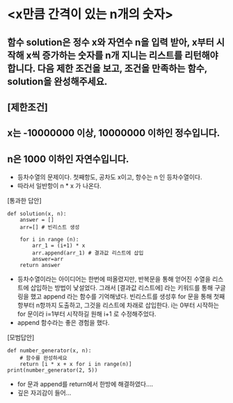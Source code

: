 # <x만큼 간격이 있는 n개의 숫자>
## 함수 solution은 정수 x와 자연수 n을 입력 받아, x부터 시작해 x씩 증가하는 숫자를 n개 지니는 리스트를 리턴해야 합니다. 다음 제한 조건을 보고, 조건을 만족하는 함수, solution을 완성해주세요.
## [제한조건] 
## x는 -10000000 이상, 10000000 이하인 정수입니다.
## n은 1000 이하인 자연수입니다.

- 등차수열의 문제이다. 첫째항도, 공차도 x이고, 항수는 n 인 등차수열이다.
- 따라서 일반항이 n * x 가 나온다.

[통과한 답안]

```
def solution(x, n):
    answer = []
    arr=[] # 빈리스트 생성
    
    for i in range (n):
        arr_1 = (i+1) * x
        arr.append(arr_1) # 결과값 리스트에 삽입
        answer=arr
    return answer
```
- 등차수열이라는 아이디어는 한번에 떠올렸지만, 반복문을 통해 얻어진 수열을 리스트에 삽입하는 방법이 낯설었다. 그래서 [결과값 리스트에] 라는 키워드를 통해 구글링을 했고 
  append 라는 함수를 기억해냈다. 
  빈리스트를 생성후 for 문을 통해 첫째항부터 n항까지 도출하고, 그것을 리스트에 차래로 삽입한다.
  i는 0부터 시작하는 for 문이라 i=1부터 시작하길 원해 i+1 로 수정해주었다.
- append 함수라는 좋은 경험을 했다.

[모범답안]
```
def number_generator(x, n):
    # 함수를 완성하세요
    return [i * x + x for i in range(n)]
print(number_generator(2, 5))
```

- for 문과 append를 return에서 한방에 해결하였다.... 
- 깊은 자괴감이 들어...

